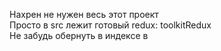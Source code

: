 Нахрен не нужен весь этот проект <br>
Просто в src лежит готовый redux: toolkitRedux <br>
Не забудь обернуть в индексе в <br>
<Provider store={store}>
    <App />
</Provider>
